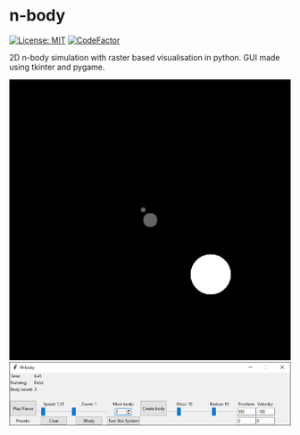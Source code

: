 # n-body
[![License: MIT](https://img.shields.io/badge/License-MIT-yellow.svg)](https://opensource.org/licenses/MIT)
[![CodeFactor](https://www.codefactor.io/repository/github/vingii/n-body/badge/main)](https://www.codefactor.io/repository/github/vingii/n-body/overview/main)
 
 2D n-body simulation with raster based visualisation in python.
 GUI made using tkinter and pygame.

![Simulation](example/simu.gif)
![Controls](example/control.png)

